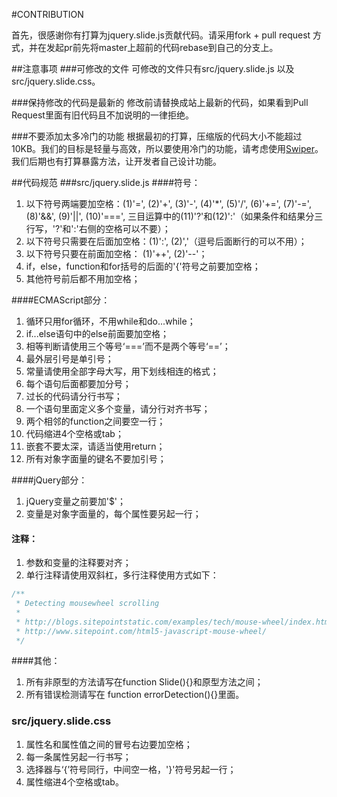 #CONTRIBUTION

首先，很感谢你有打算为jquery.slide.js贡献代码。请采用fork + pull request 方式，并在发起pr前先将master上超前的代码rebase到自己的分支上。

##注意事项
###可修改的文件
可修改的文件只有src/jquery.slide.js 以及 src/jquery.slide.css。

###保持修改的代码是最新的
修改前请替换成站上最新的代码，如果看到Pull Request里面有旧代码且不加说明的一律拒绝。

###不要添加太多冷门的功能
根据最初的打算，压缩版的代码大小不能超过10KB。我们的目标是轻量与高效，所以要使用冷门的功能，请考虑使用[Swiper](http://www.swiper.com.cn/)。我们后期也有打算暴露方法，让开发者自己设计功能。

##代码规范
###src/jquery.slide.js
####符号：
1. 以下符号两端要加空格：(1)'=', (2)'+', (3)'-', (4)'*', (5)'/', (6)'+=', (7)'-=', (8)'&&', (9)'||', (10)'===',
   三目运算中的(11)'?'和(12)':'（如果条件和结果分三行写，'?'和':'右侧的空格可以不要）；
2. 以下符号只需要在后面加空格：(1)':', (2)','（逗号后面断行的可以不用）；
3. 以下符号只要在前面加空格： (1)'++', (2)'--'；
4. if，else，function和for括号的后面的'{'符号之前要加空格；
5. 其他符号前后都不用加空格；

####ECMAScript部分：
1. 循环只用for循环，不用while和do...while；
2. if...else语句中的else前面要加空格；
3. 相等判断请使用三个等号‘===’而不是两个等号‘==’；
4. 最外层引号是单引号；
5. 常量请使用全部字母大写，用下划线相连的格式；
6. 每个语句后面都要加分号；
7. 过长的代码请分行书写；
8. 一个语句里面定义多个变量，请分行对齐书写；
9. 两个相邻的function之间要空一行；
10. 代码缩进4个空格或tab；
11. 嵌套不要太深，请适当使用return；
12. 所有对象字面量的键名不要加引号；

####jQuery部分：
1. jQuery变量之前要加'$'；
2. 变量是对象字面量的，每个属性要另起一行；
#### 注释：

1. 参数和变量的注释要对齐；
2. 单行注释请使用双斜杠，多行注释使用方式如下：
```javascript
/**
 * Detecting mousewheel scrolling
 *
 * http://blogs.sitepointstatic.com/examples/tech/mouse-wheel/index.html
 * http://www.sitepoint.com/html5-javascript-mouse-wheel/
 */
```

####其他：

1. 所有非原型的方法请写在function Slide(){}和原型方法之间；
2. 所有错误检测请写在 function errorDetection(){}里面。



### src/jquery.slide.css

1. 属性名和属性值之间的冒号右边要加空格；
2. 每一条属性另起一行书写；
3. 选择器与‘{’符号同行，中间空一格，'}'符号另起一行；
4. 属性缩进4个空格或tab。